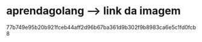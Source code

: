 # aprendagolang --> link da imagem

77b749e95b20b921fceb44aff2d96b67ba361d9b302f9b8983ca6e5c1fd0fcb8
